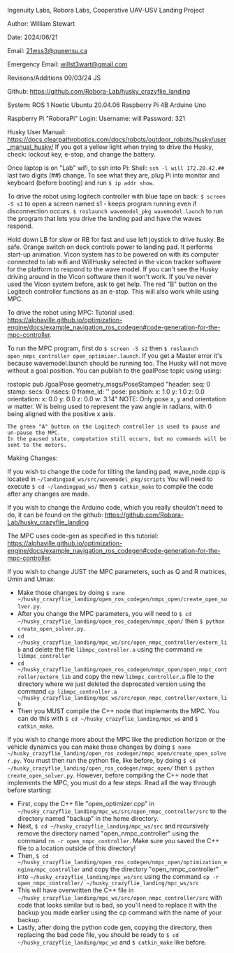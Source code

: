 Ingenuity Labs, Robora Labs, Cooperative UAV-USV Landing Project

Author: William Stewart

Date: 2024/06/21

Email: 21wss3@queensu.ca

Emergency Email: willst3wart@gmail.com

Revisons/Additions 09/03/24 JS

Github:
https://github.com/Robora-Lab/husky_crazyflie_landing

System:
  ROS 1 Noetic
  Ubuntu 20.04.06
  Raspberry Pi 4B
  Arduino Uno

Raspberry Pi "RoboraPi" Login:
  Username: will
  Password: 321

Husky User Manual:
https://docs.clearpathrobotics.com/docs/robots/outdoor_robots/husky/user_manual_husky/
If you get a yellow light when trying to drive the Husky, check: lockout key, e-stop, and change the battery.

Once laptop is on "Lab" wifi, to ssh into Pi:
  Shell: `ssh -l will 172.20.42.##`               last two digits (##) change. To see what they are, plug Pi into monitor and keyboard (before booting) and run `$ ip addr show`.


To drive the robot using logitech controller with blue tape on back:
  `$ screen -S s1`                                to open a screen named s1 - keeps program running even if disconnection occurs.
  `$ roslaunch wavemodel_pkg wavemodel.launch`    to run the program that lets you drive the landing pad and have the waves respond.

  Hold down LB for slow or RB for fast and use left joystick to drive husky. Be safe.
  Orange switch on deck controls power to landing pad. It performs start-up animation.
  Vicon system has to be powered on with its computer connected to lab wifi and WillHusky selected in the vicon tracker software for the platform to respond to the wave model.
  If you can't see the Husky driving around in the Vicon software then it won't work. If you've never used the Vicon system before, ask to get help.
  The red "B" button on the Logitech controller functions as an e-stop. This will also work while using MPC.

To drive the robot using MPC:
  Tutorial used:
  https://alphaville.github.io/optimization-engine/docs/example_navigation_ros_codegen#code-generation-for-the-mpc-controller.

  To run the MPC program, first do `$ screen -S s2` then `$ roslaunch open_nmpc_controller open_optimizer.launch`.
  If you get a Master error it's because wavemodel.launch should be running too.
  The Husky will not move without a goal position. You can publish to the goalPose topic using using:

  rostopic pub /goalPose geometry_msgs/PoseStamped "header:
  seq: 0
  stamp:
    secs: 0
    nsecs: 0
  frame_id: ''
pose:
  position:
    x: 1.0
    y: 1.0
    z: 0.0
  orientation:
    x: 0.0
    y: 0.0
    z: 0.0
    w: 3.14"
    NOTE: Only pose x, y and orientation w matter. W is being used to represent the yaw angle in radians, with 0 being aligned with the positive x axis.

    The green "A" button on the Logitech controller is used to pause and un-pause the MPC.
    In the paused state, computation still occurs, but no commands will be sent to the motors.

Making Changes:

  If you wish to change the code for tilting the landing pad, wave_node.cpp is located in `~/landingpad_ws/src/wavemodel_pkg/scripts`
  You will need to execute `$ cd ~/landingpad_ws/` then `$ catkin_make` to compile the code after any changes are made.

  If you wish to change the Arduino code, which you really shouldn't need to do, it can be found on the github:
  https://github.com/Robora-Lab/husky_crazyflie_landing

  The MPC uses code-gen as specified in this tutorial: https://alphaville.github.io/optimization-engine/docs/example_navigation_ros_codegen#code-generation-for-the-mpc-controller.

  If you wish to change JUST the MPC parameters, such as Q and R matrices, Umin and Umax: 
  * Make those changes by doing `$ nano ~/husky_crazyflie_landing/open_ros_codegen/nmpc_open/create_open_solver.py`.
  * After you change the MPC parameters, you will need to `$ cd ~/husky_crazyflie_landing/open_ros_codegen/nmpc_open/` then `$ python create_open_solver.py`.
  * `cd ~/husky_crazyflie_landing/mpc_ws/src/open_nmpc_controller/extern_lib` and delete the file `libmpc_controller.a` using the command `rm libmpc_controller`
  * `cd ~/husky_crazyflie_landing/open_ros_codegen/nmpc_open/open_nmpc_controller/extern_lib` and copy the new `libmpc_controller.a` file to the directory where we just deleted the deprecated version using the command `cp libmpc_controller.a ~/husky_crazyflie_landing/mpc_ws/src/open_nmpc_controller/extern_lib`
  * Then you MUST compile the C++ node that implements the MPC.
  You can do this with `$ cd ~/husky_crazyflie_landing/mpc_ws` and `$ catkin_make`.

  If you wish to change more about the MPC like the prediction horizon or the vehicle dynamics you can make those changes by doing `$ nano ~/husky_crazyflie_landing/open_ros_codegen/nmpc_open/create_open_solver.py`.
  You must then run the python file, like before, by doing `$ cd ~/husky_crazyflie_landing/open_ros_codegen/nmpc_open/` then `$ python create_open_solver.py`.
  However, before compiling the C++ node that implements the MPC, you must do a few steps. Read all the way through before starting:
  * First, copy the C++ file "open_optimizer.cpp" in `~/husky_crazyflie_landing/mpc_ws/src/open_nmpc_controller/src` to the directory named "backup" in the home directory.
  * Next, `$ cd ~/husky_crazyflie_landing/mpc_ws/src` and recursively remove the directory named "open_nmpc_controller" using the command `rm -r open_nmpc_controller`. Make sure you saved the C++ file to a location outside of this directory!
  * Then, `$ cd ~/husky_crazyflie_landing/open_ros_codegen/nmpc_open/optimization_engine/mpc_controller` and copy the directory "open_nmpc_controller" into `~/husky_crazyflie_landing/mpc_ws/src` using the command `cp -r open_nmpc_controller/ ~/husky_crazyflie_landing/mpc_ws/src`
  * This will have overwritten the C++ file in `~/husky_crazyflie_landing/mpc_ws/src/open_nmpc_controller/src` with code that looks similar but is bad, so you'll need to replace it with the backup you made earlier using the cp command with the name of your backup.
  * Lastly, after doing the python code gen, copying the directory, then replacing the bad code file, you should be ready to `$ cd ~/husky_crazyflie_landing/mpc_ws` and `$ catkin_make` like before.
